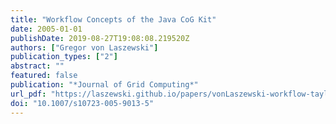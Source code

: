 ```yaml
---
title: "Workflow Concepts of the Java CoG Kit"
date: 2005-01-01
publishDate: 2019-08-27T19:08:08.219520Z
authors: ["Gregor von Laszewski"]
publication_types: ["2"]
abstract: ""
featured: false
publication: "*Journal of Grid Computing*"
url_pdf: "https://laszewski.github.io/papers/vonLaszewski-workflow-taylor-anl.pdf"
doi: "10.1007/s10723-005-9013-5"
---
```


